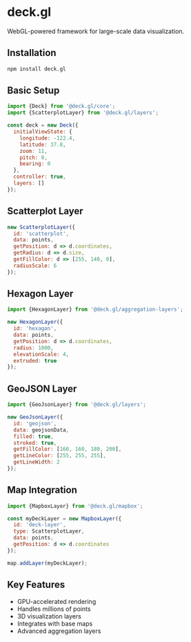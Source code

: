 # deck.gl

WebGL-powered framework for large-scale data visualization.

## Installation
```bash
npm install deck.gl
```

## Basic Setup
```javascript
import {Deck} from '@deck.gl/core';
import {ScatterplotLayer} from '@deck.gl/layers';

const deck = new Deck({
  initialViewState: {
    longitude: -122.4,
    latitude: 37.8,
    zoom: 11,
    pitch: 0,
    bearing: 0
  },
  controller: true,
  layers: []
});
```

## Scatterplot Layer
```javascript
new ScatterplotLayer({
  id: 'scatterplot',
  data: points,
  getPosition: d => d.coordinates,
  getRadius: d => d.size,
  getFillColor: d => [255, 140, 0],
  radiusScale: 6
});
```

## Hexagon Layer
```javascript
import {HexagonLayer} from '@deck.gl/aggregation-layers';

new HexagonLayer({
  id: 'hexagon',
  data: points,
  getPosition: d => d.coordinates,
  radius: 1000,
  elevationScale: 4,
  extruded: true
});
```

## GeoJSON Layer
```javascript
import {GeoJsonLayer} from '@deck.gl/layers';

new GeoJsonLayer({
  id: 'geojson',
  data: geojsonData,
  filled: true,
  stroked: true,
  getFillColor: [160, 160, 180, 200],
  getLineColor: [255, 255, 255],
  getLineWidth: 2
});
```

## Map Integration
```javascript
import {MapboxLayer} from '@deck.gl/mapbox';

const myDeckLayer = new MapboxLayer({
  id: 'deck-layer',
  type: ScatterplotLayer,
  data: points,
  getPosition: d => d.coordinates
});

map.addLayer(myDeckLayer);
```

## Key Features
- GPU-accelerated rendering
- Handles millions of points
- 3D visualization layers
- Integrates with base maps
- Advanced aggregation layers